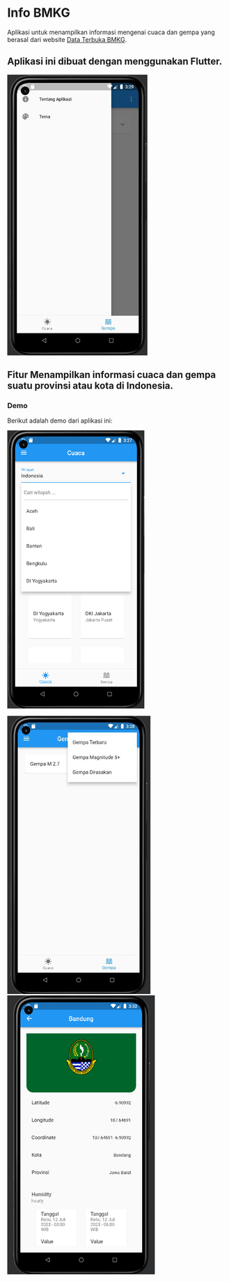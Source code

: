 # Info BMKG

Aplikasi untuk menampilkan informasi mengenai cuaca dan gempa yang berasal dari website [Data Terbuka BMKG](https://data.bmkg.go.id/). 


## Aplikasi ini dibuat dengan menggunakan Flutter.

![img](assets/delon1.jpeg)


## Fitur Menampilkan informasi cuaca dan gempa suatu provinsi atau kota di Indonesia.

### Demo

Berikut adalah demo dari aplikasi ini:

![img](assets/punyadelon.png)

![img](assets/delon2.jpeg)
![img](assets/delon3.png)

